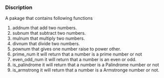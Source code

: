 ### Discription
A pakage that contains following functions
<ol>
    <li>addnum that add two numbers.</li>
    <li>subnum that subtract two numbers.</li>
    <li>mulnum that multiply two numbers.</lis>
    <li>divnum that divide two numbers.</lis>
    <li>pownum that gives one number raise to power other.</li>
    <li>prime_num it will return that a number is a prime number or not</li>
    <li>even_odd_num it will return that a number is an even or odd.</li>
    <li>is_palindrome it will return that a number is a Palindrome number or not</li>
    <li> is_armstrong it will return that a number is a Armstronge number or not.</li> </ol>
